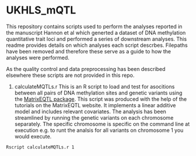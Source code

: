 # UKHLS_mQTL

This repository contains scripts used to perform the analyses reported in the manuscript Hannon et al which generted a dataset of DNA methylation quantitative trait loci and performed a series of downstream analyses. This readme provides details on which analyses each script descrbes. Filepaths have been removed and therefore these serve as a guide to how the analyses were performed. 

As the quality control and data preprocessing has been described elsewhere these scripts are not provided in this repo.

1. calculateMQTLs.r
This is an R script to load and test for  asocitions between all pairs of DNA methylation sites and genetic variants using the [MatrixEQTL package](http://www.bios.unc.edu/research/genomic_software/Matrix_eQTL/). This script was produced with the help of the tutorials on the MatrixEQTL website. It implements a linear additive model and includes relevant covariates. The analysis has been streamlined by running the genetic variants on each chromosome separately. The specific chromosome is specific on the command line at execution e.g. to runt the analsis for all variants on chromosome 1 you would execute. 

```bash
Rscript calculateMQTLs.r 1
```